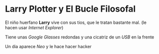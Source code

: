 # Larry Plotter y El Bucle Filosofal

El niño huerfano **Larry** vive con sus tios, que le tratan bastante mal.
(le hacen usar *Internet Explorer*)

Tiene unas *Google Glasses* redondas y una cicatriz de un *USB* en la frente

Un dia aparece *Neo* y le hace hacer hacker
